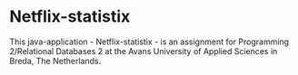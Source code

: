 # Netflix-statistix
This java-application - Netflix-statistix - is an assignment for Programming 2/Relational Databases 2 at the Avans University of Applied Sciences in Breda, The Netherlands.
